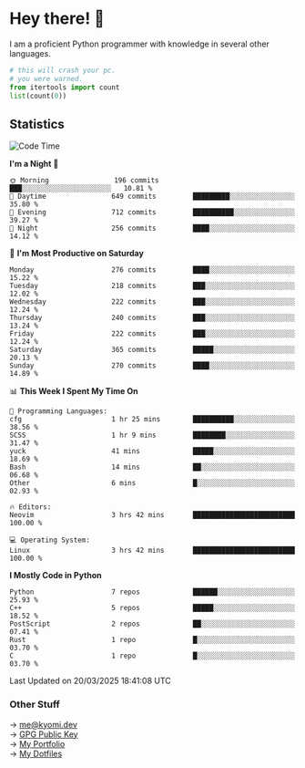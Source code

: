 # Hey there! 👋

I am a proficient Python programmer with knowledge in several other languages.

```py
# this will crash your pc.
# you were warned.
from itertools import count
list(count(0))
```

## Statistics
<!--START_SECTION:waka-->
![Code Time](http://img.shields.io/badge/Code%20Time-1%2C751%20hrs%2047%20mins-blue)

**I'm a Night 🦉** 

```text
🌞 Morning                196 commits         ███░░░░░░░░░░░░░░░░░░░░░░   10.81 % 
🌆 Daytime                649 commits         █████████░░░░░░░░░░░░░░░░   35.80 % 
🌃 Evening                712 commits         ██████████░░░░░░░░░░░░░░░   39.27 % 
🌙 Night                  256 commits         ████░░░░░░░░░░░░░░░░░░░░░   14.12 % 
```
📅 **I'm Most Productive on Saturday** 

```text
Monday                   276 commits         ████░░░░░░░░░░░░░░░░░░░░░   15.22 % 
Tuesday                  218 commits         ███░░░░░░░░░░░░░░░░░░░░░░   12.02 % 
Wednesday                222 commits         ███░░░░░░░░░░░░░░░░░░░░░░   12.24 % 
Thursday                 240 commits         ███░░░░░░░░░░░░░░░░░░░░░░   13.24 % 
Friday                   222 commits         ███░░░░░░░░░░░░░░░░░░░░░░   12.24 % 
Saturday                 365 commits         █████░░░░░░░░░░░░░░░░░░░░   20.13 % 
Sunday                   270 commits         ████░░░░░░░░░░░░░░░░░░░░░   14.89 % 
```


📊 **This Week I Spent My Time On** 

```text
💬 Programming Languages: 
cfg                      1 hr 25 mins        ██████████░░░░░░░░░░░░░░░   38.56 % 
SCSS                     1 hr 9 mins         ████████░░░░░░░░░░░░░░░░░   31.47 % 
yuck                     41 mins             █████░░░░░░░░░░░░░░░░░░░░   18.69 % 
Bash                     14 mins             ██░░░░░░░░░░░░░░░░░░░░░░░   06.68 % 
Other                    6 mins              █░░░░░░░░░░░░░░░░░░░░░░░░   02.93 % 

🔥 Editors: 
Neovim                   3 hrs 42 mins       █████████████████████████   100.00 % 

💻 Operating System: 
Linux                    3 hrs 42 mins       █████████████████████████   100.00 % 
```

**I Mostly Code in Python** 

```text
Python                   7 repos             ██████░░░░░░░░░░░░░░░░░░░   25.93 % 
C++                      5 repos             █████░░░░░░░░░░░░░░░░░░░░   18.52 % 
PostScript               2 repos             ██░░░░░░░░░░░░░░░░░░░░░░░   07.41 % 
Rust                     1 repo              █░░░░░░░░░░░░░░░░░░░░░░░░   03.70 % 
C                        1 repo              █░░░░░░░░░░░░░░░░░░░░░░░░   03.70 % 
```




 Last Updated on 20/03/2025 18:41:08 UTC
<!--END_SECTION:waka-->

### Other Stuff

→ [me@kyomi.dev](mailto:me@kyomi.dev)\
→ [GPG Public Key](https://github.com/bitterteriyaki.gpg)\
→ [My Portfolio](https://kyomi.dev)\
→ [My Dotfiles](https://github.com/bitterteriyaki/dotfiles)

